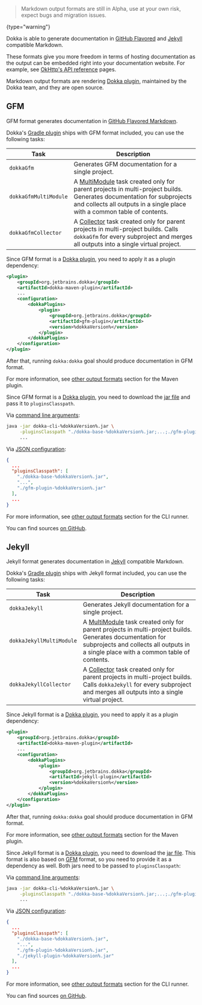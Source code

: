 [//]: # (title: Markdown)

> Markdown output formats are still in Alpha, use at your own risk, expect bugs and migration issues.
>
{type="warning"}

Dokka is able to generate documentation in [GitHub Flavored](#gfm) and [Jekyll](#jekyll) compatible Markdown.

These formats give you more freedom in terms of hosting documentation as the output can be embedded right into your 
documentation website. For example, see [OkHttp's API reference](https://square.github.io/okhttp/4.x/okhttp/okhttp3/)
pages.

Markdown output formats are rendering [Dokka plugin](plugins_introduction.md), maintained by the Dokka team, and 
they are open source.

## GFM

GFM format generates documentation in [GitHub Flavored Markdown](https://github.github.com/gfm/).

<tabs group="build-script">
<tab title="Gradle" group-key="kotlin">

Dokka's [Gradle plugin](gradle.md) ships with GFM format included, you can use the following tasks:

| **Task**              | **Description**                                                                                                                                                                                                                    |
|-----------------------|------------------------------------------------------------------------------------------------------------------------------------------------------------------------------------------------------------------------------------|
| `dokkaGfm`            | Generates GFM documentation for a single project.                                                                                                                                                                                  |
| `dokkaGfmMultiModule` | A [MultiModule](gradle.md#multi-project-builds) task created only for parent projects in multi-project builds. Generates documentation for subprojects and collects all outputs in a single place with a common table of contents. |
| `dokkaGfmCollector`   | A [Collector](gradle.md#collector-tasks) task created only for parent projects in multi-project builds. Calls `dokkaGfm` for every subproject and merges all outputs into a single virtual project.                                |

</tab>
<tab title="Maven" group-key="groovy">

Since GFM format is a [Dokka plugin](plugins_introduction.md#applying-dokka-plugins), you need to apply it as a plugin
dependency:

```xml
<plugin>
    <groupId>org.jetbrains.dokka</groupId>
    <artifactId>dokka-maven-plugin</artifactId>
    ...
    <configuration>
        <dokkaPlugins>
            <plugin>
                <groupId>org.jetbrains.dokka</groupId>
                <artifactId>gfm-plugin</artifactId>
                <version>%dokkaVersion%</version>
            </plugin>
        </dokkaPlugins>
    </configuration>
</plugin>
```

After that, running `dokka:dokka` goal should produce documentation in GFM format.

For more information, see [other output formats](maven.md#other-output-formats) section for the Maven plugin.

</tab>
<tab title="CLI" group-key="cli">

Since GFM format is a [Dokka plugin](plugins_introduction.md#applying-dokka-plugins), you need to download the
[jar file](https://mvnrepository.com/artifact/org.jetbrains.dokka/gfm-plugin/%dokkaVersion%) and pass it to
`pluginsClasspath`.

Via [command line arguments](cli.md#running-with-command-line-arguments):

```Bash
java -jar dokka-cli-%dokkaVersion%.jar \
     -pluginsClasspath "./dokka-base-%dokkaVersion%.jar;...;./gfm-plugin-%dokkaVersion%.jar" \
     ...
```

Via [JSON configuration](cli.md#running-with-json-configuration):

```json
{
  ...
  "pluginsClasspath": [
    "./dokka-base-%dokkaVersion%.jar",
    "...",
    "./gfm-plugin-%dokkaVersion%.jar"
  ],
  ...
}
```

For more information, see [other output formats](cli.md#other-output-formats) section for the CLI runner.

</tab>
</tabs>

You can find sources [on GitHub](https://github.com/Kotlin/dokka/tree/%dokkaVersion%/plugins/gfm).

## Jekyll

Jekyll format generates documentation in [Jekyll](https://jekyllrb.com/) compatible Markdown.

<tabs group="build-script">
<tab title="Gradle" group-key="kotlin">

Dokka's [Gradle plugin](gradle.md) ships with Jekyll format included, you can use the following tasks:

| **Task**                 | **Description**                                                                                                                                                                                                                    |
|--------------------------|------------------------------------------------------------------------------------------------------------------------------------------------------------------------------------------------------------------------------------|
| `dokkaJekyll`            | Generates Jekyll documentation for a single project.                                                                                                                                                                               |
| `dokkaJekyllMultiModule` | A [MultiModule](gradle.md#multi-project-builds) task created only for parent projects in multi-project builds. Generates documentation for subprojects and collects all outputs in a single place with a common table of contents. |
| `dokkaJekyllCollector`   | A [Collector](gradle.md#collector-tasks) task created only for parent projects in multi-project builds. Calls `dokkaJekyll` for every subproject and merges all outputs into a single virtual project.                             |

</tab>
<tab title="Maven" group-key="groovy">

Since Jekyll format is a [Dokka plugin](plugins_introduction.md#applying-dokka-plugins), you need to apply it as a plugin
dependency:

```xml
<plugin>
    <groupId>org.jetbrains.dokka</groupId>
    <artifactId>dokka-maven-plugin</artifactId>
    ...
    <configuration>
        <dokkaPlugins>
            <plugin>
                <groupId>org.jetbrains.dokka</groupId>
                <artifactId>jekyll-plugin</artifactId>
                <version>%dokkaVersion%</version>
            </plugin>
        </dokkaPlugins>
    </configuration>
</plugin>
```

After that, running `dokka:dokka` goal should produce documentation in GFM format.

For more information, see [other output formats](maven.md#other-output-formats) section for the Maven plugin.

</tab>
<tab title="CLI" group-key="cli">

Since Jekyll format is a [Dokka plugin](plugins_introduction.md#applying-dokka-plugins), you need to download the
[jar file](https://mvnrepository.com/artifact/org.jetbrains.dokka/jekyll-plugin/%dokkaVersion%). This format is also
based on [GFM](#gfm) format, so you need to provide it as a dependency as well. Both jars need to be passed to 
`pluginsClasspath`:

Via [command line arguments](cli.md#running-with-command-line-arguments):

```Bash
java -jar dokka-cli-%dokkaVersion%.jar \
     -pluginsClasspath "./dokka-base-%dokkaVersion%.jar;...;./gfm-plugin-%dokkaVersion%.jar;./jekyll-plugin-%dokkaVersion%.jar" \
     ...
```

Via [JSON configuration](cli.md#running-with-json-configuration):

```json
{
  ...
  "pluginsClasspath": [
    "./dokka-base-%dokkaVersion%.jar",
    "...",
    "./gfm-plugin-%dokkaVersion%.jar",
    "./jekyll-plugin-%dokkaVersion%.jar"
  ],
  ...
}
```

For more information, see [other output formats](cli.md#other-output-formats) section for the CLI runner.

</tab>
</tabs>

You can find sources [on GitHub](https://github.com/Kotlin/dokka/tree/%dokkaVersion%/plugins/jekyll).
